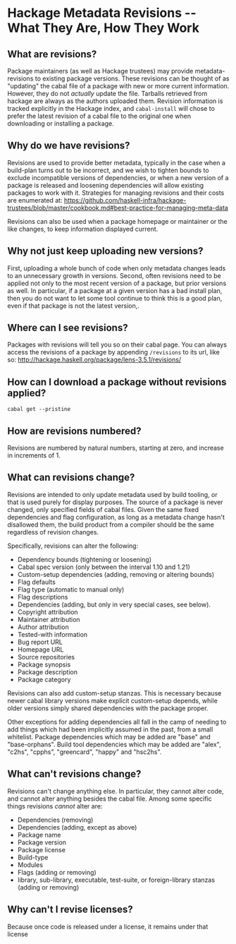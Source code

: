 # Hackage Metadata Revisions -- What They Are, How They Work

## What are revisions?

Package maintainers (as well as Hackage trustees) may provide metadata-revisions to existing package versions. These revisions can be thought of as "updating" the cabal file of a package with new or more current information. However, they do not _actually_ update the file. Tarballs retrieved from hackage are always as the authors uploaded them. Revision information is tracked explicitly in the Hackage index, and `cabal-install` will chose to prefer the latest revision of a cabal file to the original one when downloading or installing a package.

## Why do we have revisions?

Revisions are used to provide better metadata, typically in the case when a build-plan turns out to be incorrect, and we wish to tighten bounds to exclude incompatible versions of dependencies, or when a new version of a package is released and loosening dependencies will allow existing packages to work with it. Strategies for managing revisions and their costs are enumerated at: https://github.com/haskell-infra/hackage-trustees/blob/master/cookbook.md#best-practice-for-managing-meta-data

Revisions can also be used when a package homepage or maintainer or the like changes, to keep information displayed current.

## Why not just keep uploading new versions?

First, uploading a whole bunch of code when only metadata changes leads to an unnecessary growth in versions. Second, often revisions need to be applied not only to the most recent version of a package, but prior versions as well. In particular, if a package at a given version has a bad install plan, then you do not want to let some tool continue to think this is a good plan, even if that package is not the latest version,.

## Where can I see revisions?

Packages with revisions will tell you so on their cabal page. You can always access the revisions of a package by appending `/revisions` to its url, like so: http://hackage.haskell.org/package/lens-3.5.1/revisions/

## How can I download a package without revisions applied?

`cabal get --pristine`

## How are revisions numbered?

Revisions are numbered by natural numbers, starting at zero, and increase in increments of 1.

## What can revisions change?

Revisions are intended to only update metadata used by build tooling, or that is used purely for display purposes. The source of a package is never changed, only specified fields of cabal files. Given the same fixed dependencies and flag configuration, as long as a metadata change hasn't disallowed them, the build product from a compiler should be the same regardless of revision changes.

Specifically, revisions can alter the following:

* Dependency bounds (tightening or loosening)
* Cabal spec version (only between the interval 1.10 and 1.21)
* Custom-setup dependencies (adding, removing or altering bounds)
* Flag defaults
* Flag type (automatic to manual only)
* Flag descriptions
* Dependencies (adding, but only in very special cases, see below).
* Copyright attribution
* Maintainer attribution
* Author attribution
* Tested-with information
* Bug report URL
* Homepage URL
* Source repositories
* Package synopsis
* Package description
* Package category

Revisions can also add custom-setup stanzas. This is necessary because newer cabal library versions make explicit custom-setup depends, while older versions simply shared dependencies with the package proper.

Other exceptions for adding dependencies all fall in the camp of needing to add things which had been implicitly assumed in the past, from a small whitelist. Package dependencies which may be added are "base" and "base-orphans". Build tool dependencies which may be added are "alex", "c2hs", "cpphs", "greencard", "happy" and "hsc2hs".


## What can't revisions change?

Revisions can't change anything else. In particular, they cannot alter code, and cannot alter anything besides the cabal file. Among some specific things revisions _cannot_ alter are:

* Dependencies (removing)
* Dependencies (adding, except as above)
* Package name
* Package version
* Package license
* Build-type
* Modules
* Flags (adding or removing)
* library, sub-library, executable, test-suite, or foreign-library stanzas (adding or removing)

## Why can't I revise licenses?

Because once code is released under a license, it remains under that license
